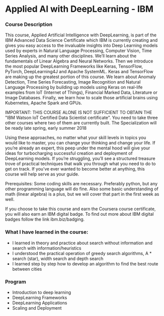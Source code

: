 # Applied AI with DeepLearning - IBM

### Course Description
This course, Applied Artificial Intelligence with DeepLearning, is part of the IBM Advanced Data Science Certificate which IBM is currently creating and gives you easy access to the invaluable insights into Deep Learning models used by experts in Natural Language Processing, Computer Vision, Time Series Analysis, and many other disciplines. We’ll learn about the fundamentals of Linear Algebra and Neural Networks. Then we introduce the most popular DeepLearning Frameworks like Keras, TensorFlow, PyTorch, DeepLearning4J and Apache SystemML. Keras and TensorFlow are making up the greatest portion of this course. We learn about Anomaly Detection, Time Series Forecasting, Image Recognition and Natural Language Processing by building up models using Keras on real-life examples from IoT (Internet of Things), Financial Marked Data, Literature or Image Databases. Finally, we learn how to scale those artificial brains using Kubernetes, Apache Spark and GPUs.

IMPORTANT: THIS COURSE ALONE IS NOT SUFFICIENT TO OBTAIN THE "IBM Watson IoT Certified Data Scientist certificate". You need to take three other courses where two of them are currently built. The Specialization will be ready late spring, early summer 2018

Using these approaches, no matter what your skill levels in topics you would like to master, you can change your thinking and change your life. If you’re already an expert, this peep under the mental hood will give your ideas for turbocharging successful creation and deployment of DeepLearning models. If you’re struggling, you’ll see a structured treasure trove of practical techniques that walk you through what you need to do to get on track. If you’ve ever wanted to become better at anything, this course will help serve as your guide.

Prerequisites: Some coding skills are necessary. Preferably python, but any other programming language will do fine. Also some basic understanding of math (linear algebra) is a plus, but we will cover that part in the first week as well.

If you choose to take this course and earn the Coursera course certificate, you will also earn an IBM digital badge.  To find out more about IBM digital badges follow the link ibm.biz/badging.

### What I have learned in the course:
  - I learned in theory and practice about search without information and search with information/heuristics
  - I understood the practical operation of greedy search algorithms, A * search (star), width search and depth search
  - I learned step by step how to develop an algorithm to find the best route between cities
  

### Program
- Introduction to deep learning 
- DeepLearning Frameworks
- DeepLearning Applications
- Scaling and Deployment

